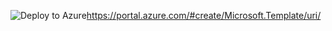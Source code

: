 ![Deploy to Azure](https://aka.ms/deploytoazurebutton)https://portal.azure.com/#create/Microsoft.Template/uri/
